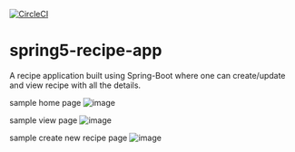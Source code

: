 [![CircleCI](https://circleci.com/gh/gourav618/spring5-recipe-app/tree/main.svg?style=svg)](https://circleci.com/gh/gourav618/spring5-recipe-app/tree/main)

# spring5-recipe-app
A recipe application built using Spring-Boot where one can create/update and view recipe with all the details.

sample home page
![image](https://user-images.githubusercontent.com/18540751/143776175-de9d83ee-ea5f-402a-8c1c-38baa0ff7ae8.png)

sample view page
![image](https://user-images.githubusercontent.com/18540751/143776192-8a8d96bc-d07d-4506-b542-4a43a078ab6f.png)

sample create new recipe page
![image](https://user-images.githubusercontent.com/18540751/143776207-07e33ea4-93bc-4f97-a037-7b532a6b3bfb.png)

